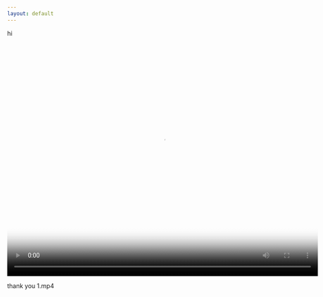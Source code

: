 ```yaml
---
layout: default
---
```

hi
<div class="col s4"><video class="responsive-video" width="720" height="540" poster="https://lh3.googleusercontent.com/lr/AFBm1_YthbH7PyW335raa5NMnR9QndTZPdxRZIeyGR0w4irgHTrKbsgzSL6NWqvX18jRS7pTjgh1XVR8KwdCGtdGlgJGMhLUyQL_W-1RskydYUYXbC-a9_HM4nFPzhEp9azuw3jyWWTysSSlLLCF00DT33B8tZJm8123EX9nFN426zsogXfrOViToT0Jpg1kSPzEdsyVM088Jld1ThBBnsrABAjm6x2T2Jh5XZnB6oW9g5UF6SpoCCBC7bkJGVIZkiNz9f3qRFokEtg8b-2VILOsKCQ4mLn6v8pNgHwr3Ul8eb7P8M-bNN5nohStQqF76gwmsNp67_UW0eva8sLpLXN-cGRmpXoV7xGQ2iFpsl-vFzSAUIGk0qem1IqgjuX_f_0m0pubk-hCYkU37a25DMKcuPgHyRBkH_ZeKZKuZpjr3u8-j767E7vHjQaS4_fWbguOUEgq-OZQfkZ2Q8d3ELMvpjFlHUn9O07Jc_Gko14lD7MP02YqAKoJnV4L0s8n699R0SYYG6HctdvHNjz4MPZtG5I6rl4dnE5Hjdlq3NNqwYqvxGSPKFHB1KTdtSpLnZrecFYPXOb3JKxvRWxD6iAsbc9IL7NdgzAABuBRdejl13iqGBWTPO3R5EiK1krUKcg-5fP4eFADwZhfp-wynDG_TJv495rAxe846Iq-8kqjM0bU86OGeajj8uPVzzGpnAAzDpRYuBROUYIIuXn_xux6l1m8Ail2Cb0TOszOKOn2NLKrGtMLLDpiDL60wkQzYaUsctlWezfkWa7ARjvNKgplxQ"  autoplay='true' controls='true' type="video/mp4" onclick="play();"><source src="https://lh3.googleusercontent.com/lr/AFBm1_YthbH7PyW335raa5NMnR9QndTZPdxRZIeyGR0w4irgHTrKbsgzSL6NWqvX18jRS7pTjgh1XVR8KwdCGtdGlgJGMhLUyQL_W-1RskydYUYXbC-a9_HM4nFPzhEp9azuw3jyWWTysSSlLLCF00DT33B8tZJm8123EX9nFN426zsogXfrOViToT0Jpg1kSPzEdsyVM088Jld1ThBBnsrABAjm6x2T2Jh5XZnB6oW9g5UF6SpoCCBC7bkJGVIZkiNz9f3qRFokEtg8b-2VILOsKCQ4mLn6v8pNgHwr3Ul8eb7P8M-bNN5nohStQqF76gwmsNp67_UW0eva8sLpLXN-cGRmpXoV7xGQ2iFpsl-vFzSAUIGk0qem1IqgjuX_f_0m0pubk-hCYkU37a25DMKcuPgHyRBkH_ZeKZKuZpjr3u8-j767E7vHjQaS4_fWbguOUEgq-OZQfkZ2Q8d3ELMvpjFlHUn9O07Jc_Gko14lD7MP02YqAKoJnV4L0s8n699R0SYYG6HctdvHNjz4MPZtG5I6rl4dnE5Hjdlq3NNqwYqvxGSPKFHB1KTdtSpLnZrecFYPXOb3JKxvRWxD6iAsbc9IL7NdgzAABuBRdejl13iqGBWTPO3R5EiK1krUKcg-5fP4eFADwZhfp-wynDG_TJv495rAxe846Iq-8kqjM0bU86OGeajj8uPVzzGpnAAzDpRYuBROUYIIuXn_xux6l1m8Ail2Cb0TOszOKOn2NLKrGtMLLDpiDL60wkQzYaUsctlWezfkWa7ARjvNKgplxQ=dv" ></video><p class="flow-text truncate" style="max-width:1024px;width:720px">thank you 1.mp4</p></div>
